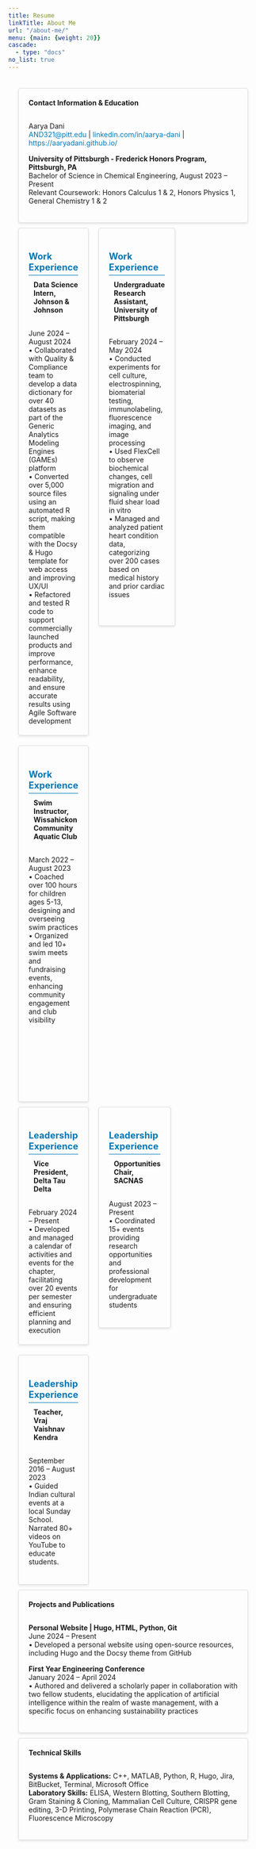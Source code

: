```yaml
---
title: Resume
linkTitle: About Me
url: "/about-me/"
menu: {main: {weight: 20}}
cascade:
  - type: "docs"
no_list: true
---
```



<!DOCTYPE html>
<html lang="en">
<head>
  <meta charset="UTF-8">
  <meta name="viewport" content="width=device-width, initial-scale=1.0">
  <title>Resume</title>
  <style>
    .container {
      max-width: 1200px;
      margin: 0 auto;
      padding: 20px;
    }
    .row {
      display: flex;
      flex-wrap: wrap;
      margin: -10px;
    }
    .col-lg-12, .col-lg-4 {
      padding: 10px;
      box-sizing: border-box;
    }
    .col-lg-12 {
      flex: 0 0 100%;
    }
    .col-lg-4 {
      flex: 0 0 33.3333%;
    }
    .feature-card {
      border: 1px solid #ddd;
      border-radius: 4px;
      padding: 20px;
      box-shadow: 0 2px 4px rgba(0, 0, 0, 0.1);
      position: relative;
    }
    .card-header-custom {
      display: flex;
      align-items: center;
      margin-bottom: 20px;
    }
    .card-header-custom i {
      margin-right: 10px;
    }
    .section-text-bold {
      font-weight: bold;
      margin: 0 0 10px 0;
    }
    .section-text {
      margin: 0;
    }
    .resume-section {
      max-width: 1200px;
      margin: 0 auto;
      padding: 20px;
    }
    .section-title {
      font-size: 1.3em;
      color: #0077b5;
      margin-bottom: 10px;
      border-bottom: 1px solid #0077b5;
      padding-bottom: 5px;
    }
    .section-content p {
      margin: 0 0 15px;
    }
    .section-content a {
      color: #0077b5;
      text-decoration: none;
    }
    .section-content a:hover {
      text-decoration: underline;
    }
  </style>
  <script src="https://kit.fontawesome.com/a076d05399.js" crossorigin="anonymous"></script>
</head>
<body>
  <div class="container">
    <!-- Contact Information and Education -->
    <div class="row">
      <div class="col-lg-12">
        <div class="feature-card">
          <div class="card-header-custom">
            <h4 class="section-text-bold">Contact Information & Education</h4>
          </div>
          <div class="section-content">
            <p>Aarya Dani<br>
            <a href="mailto:AND321@pitt.edu">AND321@pitt.edu</a> | <a href="https://www.linkedin.com/in/aarya-dani" target="_blank">linkedin.com/in/aarya-dani</a> | <a href="https://aaryadani.github.io/" target="_blank">https://aaryadani.github.io/</a></p>
            <p><strong>University of Pittsburgh - Frederick Honors Program, Pittsburgh, PA</strong><br>
            Bachelor of Science in Chemical Engineering, August 2023 – Present<br>
            Relevant Coursework: Honors Calculus 1 & 2, Honors Physics 1, General Chemistry 1 & 2</p>
          </div>
        </div>
      </div>
    </div>
    <!-- Work Experience -->
    <div class="row">
      <div class="col-lg-4">
        <div class="feature-card">
        <h4 class="section-title">Work Experience</h4>
          <div class="card-header-custom">
            <i class="fas fa-database"></i>
            <h4 class="section-text-bold">Data Science Intern, Johnson & Johnson</h4>
          </div>
          <p class="section-text">
            June 2024 – August 2024<br>
            • Collaborated with Quality & Compliance team to develop a data dictionary for over 40 datasets as part of the Generic Analytics Modeling Engines (GAMEs) platform<br>
            • Converted over 5,000 source files using an automated R script, making them compatible with the Docsy & Hugo template for web access and improving UX/UI<br>
            • Refactored and tested R code to support commercially launched products and improve performance, enhance readability, and ensure accurate results using Agile Software development
          </p>
        </div>
      </div>
      <div class="col-lg-4">
        <div class="feature-card">
        <h4 class="section-title">Work Experience</h4>
          <div class="card-header-custom">
            <i class="fas fa-flask"></i>
            <h4 class="section-text-bold">Undergraduate Research Assistant, University of Pittsburgh</h4>
          </div>
          <p class="section-text">
            February 2024 – May 2024<br>
            • Conducted experiments for cell culture, electrospinning, biomaterial testing, immunolabeling, fluorescence imaging, and image processing<br>
            • Used FlexCell to observe biochemical changes, cell migration and signaling under fluid shear load in vitro<br>
            • Managed and analyzed patient heart condition data, categorizing over 200 cases based on medical history and prior cardiac issues<br>
            <br> <br> 
          </p>
        </div>
      </div>
      <div class="col-lg-4">
        <div class="feature-card">
        <h4 class="section-title">Work Experience</h4>
          <div class="card-header-custom">
            <i class="fas fa-swimmer"></i>
            <h4 class="section-text-bold">Swim Instructor, Wissahickon Community Aquatic Club</h4>
          </div>
          <p class="section-text">
            March 2022 – August 2023<br>
            • Coached over 100 hours for children ages 5-13, designing and overseeing swim practices<br>
            • Organized and led 10+ swim meets and fundraising events, enhancing community engagement and club visibility<br>
<br> <br>                                      <br> <br><br>
            <br><br><br>
          </p>
        </div>
      </div>
    </div>
    <!-- Leadership Experience -->
    <div class="row">
      <div class="col-lg-4">
        <div class="feature-card">
        <h4 class="section-title">Leadership Experience</h4>
          <div class="card-header-custom">
            <i class="fas fa-user-shield"></i>
            <h4 class="section-text-bold">Vice President, Delta Tau Delta</h4>
          </div>
          <p class="section-text">
            February 2024 – Present<br>
            • Developed and managed a calendar of activities and events for the chapter, facilitating over 20 events per semester and ensuring efficient planning and execution
          </p>
        </div>
      </div>
      <div class="col-lg-4">
        <div class="feature-card">
        <h4 class="section-title">Leadership Experience</h4>
          <div class="card-header-custom">
            <i class="fas fa-bullhorn"></i>
            <h4 class="section-text-bold">Opportunities Chair, SACNAS</h4>
          </div>
          <p class="section-text">
            August 2023 – Present<br>
            • Coordinated 15+ events providing research opportunities and professional development for undergraduate students
            <br>
            <br>
          </p>
        </div>
      </div>
      <div class="col-lg-4">
        <div class="feature-card">
        <h4 class="section-title">Leadership Experience</h4>
          <div class="card-header-custom">
            <i class="fas fa-chalkboard-teacher"></i>
            <h4 class="section-text-bold">Teacher, Vraj Vaishnav Kendra</h4>
          </div>
          <p class="section-text">
            September 2016 – August 2023<br>
            • Guided Indian cultural events at a local Sunday School. Narrated 80+ videos on YouTube to educate students. 
            <br> 
            <br> 
          </p>
        </div>
      </div>
    </div>
    <!-- Other Sections -->
    <div class="row">
      <div class="col-lg-12">
        <div class="feature-card">
          <div class="card-header-custom">
            <h4 class="section-text-bold">Projects and Publications</h4>
          </div>
          <div class="section-content">
            <p><strong>Personal Website | Hugo, HTML, Python, Git</strong><br>
            June 2024 – Present<br>
            • Developed a personal website using open-source resources, including Hugo and the Docsy theme from GitHub</p>
            <p><strong>First Year Engineering Conference</strong><br>
            January 2024 – April 2024<br>
            • Authored and delivered a scholarly paper in collaboration with two fellow students, elucidating the application of artificial intelligence within the realm of waste management, with a specific focus on enhancing sustainability practices</p>
          </div>
        </div>
      </div>
    </div>
    <div class="row">
      <div class="col-lg-12">
        <div class="feature-card">
          <div class="card-header-custom">
            <h4 class="section-text-bold">Technical Skills</h4>
          </div>
          <div class="section-content">
            <p><strong>Systems & Applications:</strong> C++, MATLAB, Python, R, Hugo, Jira, BitBucket, Terminal, Microsoft Office<br>
            <strong>Laboratory Skills:</strong> ELISA, Western Blotting, Southern Blotting, Gram Staining & Cloning, Mammalian Cell Culture, CRISPR gene editing, 3-D Printing, Polymerase Chain Reaction (PCR), Fluorescence Microscopy</p>
          </div>
        </div>
      </div>
    </div>
</body>
</html>